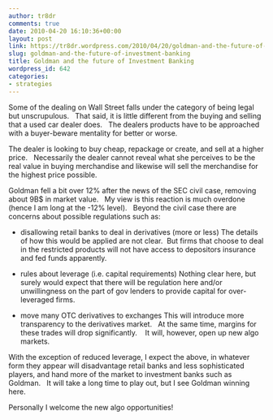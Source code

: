 ```yaml
---
author: tr8dr
comments: true
date: 2010-04-20 16:10:36+00:00
layout: post
link: https://tr8dr.wordpress.com/2010/04/20/goldman-and-the-future-of-investment-banking/
slug: goldman-and-the-future-of-investment-banking
title: Goldman and the future of Investment Banking
wordpress_id: 642
categories:
- strategies
---
```


Some of the dealing on Wall Street falls under the category of being legal but unscrupulous.   That said, it is little different from the buying and selling that a used car dealer does.   The dealers products have to be approached with a buyer-beware mentality for better or worse.

The dealer is looking to buy cheap, repackage or create, and sell at a higher price.   Necessarily the dealer cannot reveal what she perceives to be the real value in buying merchandise and likewise will sell the merchandise for the highest price possible.

Goldman fell a bit over 12% after the news of the SEC civil case, removing about 9B$ in market value.   My view is this reaction is much overdone (hence I am long at the -12% level).   Beyond the civil case there are concerns about possible regulations such as:



	
  * disallowing retail banks to deal in derivatives (more or less)
The details of how this would be applied are not clear.  But firms that choose to deal in the restricted products will not have access to depositors insurance and fed funds apparently.

	
  * rules about leverage (i.e. capital requirements)
Nothing clear here, but surely would expect that there will be regulation here and/or unwillingness on the part of gov lenders to provide capital for over-leveraged firms.

	
  * move many OTC derivatives to exchanges
This will introduce more transparency to the derivatives market.   At the same time, margins for these trades will drop significantly.    It will, however, open up new algo markets.


With the exception of reduced leverage, I expect the above, in whatever form they appear will disadvantage retail banks and less sophisticated players, and hand more of the market to investment banks such as Goldman.   It will take a long time to play out, but I see Goldman winning here.

Personally I welcome the new algo opportunities!
